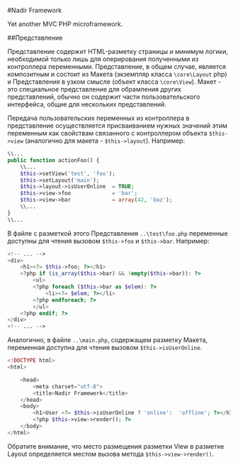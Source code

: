 #Nadir Framework

Yet another MVC PHP microframework.

##Представление

Представление содержит HTML-разметку страницы и минимум логики, необходимой только
лишь для оперирования полученными из контроллера переменными. Представление, в 
общем случае, является композитным и состоит из Макета (экземпляр класса 
`\core\Layout` php) и Представления в узком смысле (объект класса `\core\View`). 
Макет - это специальное представление для обрамления других представлений, обычно 
он содержит части пользовательского интерфейса, общие для нескольких представлений.

Передача пользовательских переменных из контроллера в представление осуществляется
присваиванием нужных значений этим переменным как свойствам связанного с контроллером
объекта `$this->view` (аналогично для макета - `$this->layout`). Например:
````php
\\...
public function actionFoo() {
	\\...
	$this->setView('test', 'foo');
	$this->setLayout('main');
	$this->layout->isUserOnline	 = TRUE;
	$this->view->foo			 = 'bar';
	$this->view->bar			 = array(42, 'baz');
	\\...
}
\\...
````
В файле с разметкой этого Представления `..\test\foo.php` переменные доступны для
чтения вызовом `$this->foo` и `$this->bar`. Например:
````php
<!-- ... -->
<div>
	<h1><?= $this->foo; ?></h1>
	<?php if (is_array($this->bar) && !empty($this->bar)): ?>
		<ul>
		<?php foreach ($this->bar as $elem): ?>
			<li><?= $elem; ?></li>
		<?php endforeach; ?>
		</ul>
	<?php endif; ?>
</div>
<!-- ... -->
````
Аналогично, в файле `..\main.php`, содержащем разметку Макета, переменная доступна 
для чтения вызовом `$this->isUserOnline`.
````php
<!DOCTYPE html>
<html>

	<head>
		<meta charset="utf-8">
		<title>Nadir Framework</title>
	</head>
	<body>
		<h1>User <?= $this->isUserOnline ? 'online':  'offline'; ?></h1>
		<?php $this->view->render(); ?>
	</body>
</html>
````
Обратите внимание, что место размещения разметки View в разметке Layout
определяется местом вызова метода `$this->view->render()`.